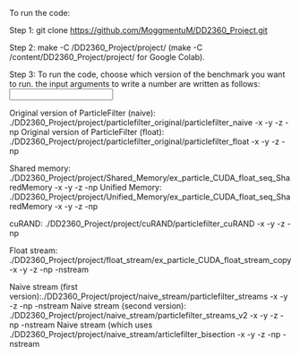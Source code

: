 
To run the code:

Step 1:
git clone https://github.com/MoggmentuM/DD2360_Project.git

Step 2:
make -C /DD2360_Project/project/ (make -C /content/DD2360_Project/project/ for Google Colab).

Step 3:
To run the code, choose which version of the benchmark you want to run. the input arguments to write a number are written as follows: <input>

Original version of ParticleFilter (naive): ./DD2360_Project/project/particlefilter_original/particlefilter_naive -x <x> -y <y> -z <z> -np <np> 
Original version of ParticleFilter (float): ./DD2360_Project/project/particlefilter_original/particlefilter_float -x <x> -y <y> -z <z> -np <np>

Shared memory: ./DD2360_Project/project/Shared_Memory/ex_particle_CUDA_float_seq_SharedMemory -x <x> -y <y> -z <z> -np <np>
Unified Memory: ./DD2360_Project/project/Unified_Memory/ex_particle_CUDA_float_seq_SharedMemory -x <x> -y <y> -z <z> -np <np>

cuRAND: ./DD2360_Project/project/cuRAND/particlefilter_cuRAND -x <x> -y <y> -z <z> -np <np>

Float stream: ./DD2360_Project/project/float_stream/ex_particle_CUDA_float_stream_copy -x <x> -y <y> -z <z> -np <np> -nstream <nstream>

Naive stream (first version):./DD2360_Project/project/naive_stream/particlefilter_streams -x <x> -y <y> -z <z> -np <np> -nstream <nstream>
Naive stream (second version): ./DD2360_Project/project/naive_stream/particlefilter_streams_v2 -x <x> -y <y> -z <z> -np <np> -nstream <nstream>
Naive stream (which uses ./DD2360_Project/project/naive_stream/articlefilter_bisection  -x <x> -y <y> -z <z> -np <np> -nstream <nstream>
